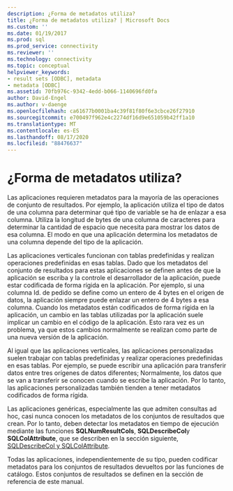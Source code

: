 ```yaml
---
description: ¿Forma de metadatos utiliza?
title: ¿Forma de metadatos utiliza? | Microsoft Docs
ms.custom: ''
ms.date: 01/19/2017
ms.prod: sql
ms.prod_service: connectivity
ms.reviewer: ''
ms.technology: connectivity
ms.topic: conceptual
helpviewer_keywords:
- result sets [ODBC], metadata
- metadata [ODBC]
ms.assetid: 70fb976c-9342-4edd-b066-1140696fd0fa
author: David-Engel
ms.author: v-daenge
ms.openlocfilehash: ca61677b0001ba4c39f81f80f6e3cbce26f27910
ms.sourcegitcommit: e700497f962e4c2274df16d9e651059b42ff1a10
ms.translationtype: MT
ms.contentlocale: es-ES
ms.lasthandoff: 08/17/2020
ms.locfileid: "88476637"
---
```

# <a name="how-is-metadata-used"></a>¿Forma de metadatos utiliza?
Las aplicaciones requieren metadatos para la mayoría de las operaciones de conjunto de resultados. Por ejemplo, la aplicación utiliza el tipo de datos de una columna para determinar qué tipo de variable se ha de enlazar a esa columna. Utiliza la longitud de bytes de una columna de caracteres para determinar la cantidad de espacio que necesita para mostrar los datos de esa columna. El modo en que una aplicación determina los metadatos de una columna depende del tipo de la aplicación.  
  
 Las aplicaciones verticales funcionan con tablas predefinidas y realizan operaciones predefinidas en esas tablas. Dado que los metadatos del conjunto de resultados para estas aplicaciones se definen antes de que la aplicación se escriba y la controle el desarrollador de la aplicación, puede estar codificada de forma rígida en la aplicación. Por ejemplo, si una columna Id. de pedido se define como un entero de 4 bytes en el origen de datos, la aplicación siempre puede enlazar un entero de 4 bytes a esa columna. Cuando los metadatos están codificados de forma rígida en la aplicación, un cambio en las tablas utilizadas por la aplicación suele implicar un cambio en el código de la aplicación. Esto rara vez es un problema, ya que estos cambios normalmente se realizan como parte de una nueva versión de la aplicación.  
  
 Al igual que las aplicaciones verticales, las aplicaciones personalizadas suelen trabajar con tablas predefinidas y realizar operaciones predefinidas en esas tablas. Por ejemplo, se puede escribir una aplicación para transferir datos entre tres orígenes de datos diferentes; Normalmente, los datos que se van a transferir se conocen cuando se escribe la aplicación. Por lo tanto, las aplicaciones personalizadas también tienden a tener metadatos codificados de forma rígida.  
  
 Las aplicaciones genéricas, especialmente las que admiten consultas ad hoc, casi nunca conocen los metadatos de los conjuntos de resultados que crean. Por lo tanto, deben detectar los metadatos en tiempo de ejecución mediante las funciones **SQLNumResultCols**, **SQLDescribeCol**y **SQLColAttribute**, que se describen en la sección siguiente, [SQLDescribeCol y SQLColAttribute](../../../odbc/reference/develop-app/sqldescribecol-and-sqlcolattribute.md).  
  
 Todas las aplicaciones, independientemente de su tipo, pueden codificar metadatos para los conjuntos de resultados devueltos por las funciones de catálogo. Estos conjuntos de resultados se definen en la sección de referencia de este manual.
